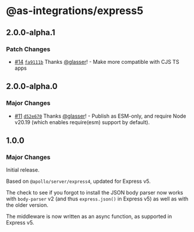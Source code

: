 # @as-integrations/express5

## 2.0.0-alpha.1

### Patch Changes

- [#14](https://github.com/apollo-server-integrations/apollo-server-integration-express5/pull/14) [`fa9111b`](https://github.com/apollo-server-integrations/apollo-server-integration-express5/commit/fa9111b7930831c3d09baad53490baf9e65f7ac4) Thanks [@glasser](https://github.com/glasser)! - Make more compatible with CJS TS apps

## 2.0.0-alpha.0

### Major Changes

- [#11](https://github.com/apollo-server-integrations/apollo-server-integration-express5/pull/11) [`d52e670`](https://github.com/apollo-server-integrations/apollo-server-integration-express5/commit/d52e67004b117ab0df949eb0308535a715a09d2d) Thanks [@glasser](https://github.com/glasser)! - Publish as ESM-only, and require Node v20.19 (which enables require(esm) support by default).

## 1.0.0

### Major Changes

Initial release.

Based on `@apollo/server/express4`, updated for Express v5.

The check to see if you forgot to install the JSON body parser now works with `body-parser` v2 (and thus `express.json()` in Express v5) as well as with the older version.

The middleware is now written as an async function, as supported in Express v5.
